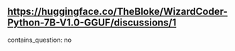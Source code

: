 ## https://huggingface.co/TheBloke/WizardCoder-Python-7B-V1.0-GGUF/discussions/1

contains_question: no